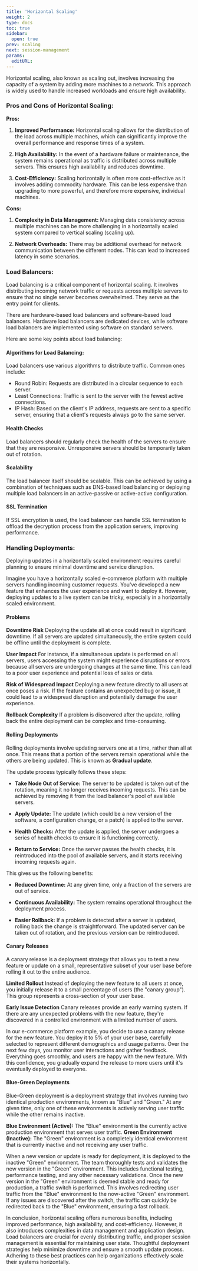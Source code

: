 ```yaml
---
title: 'Horizontal Scaling'
weight: 2
type: docs
toc: true
sidebar:
  open: true
prev: scaling
next: session-management
params:
  editURL:
---
```


Horizontal scaling, also known as scaling out, involves increasing the capacity of a system by adding more machines to a network. This approach is widely used to handle increased workloads and ensure high availability.

### Pros and Cons of Horizontal Scaling:

**Pros:**
1. **Improved Performance:** Horizontal scaling allows for the distribution of the load across multiple machines, which can significantly improve the overall performance and response times of a system.

2. **High Availability:** In the event of a hardware failure or maintenance, the system remains operational as traffic is distributed across multiple servers. This ensures high availability and reduces downtime.

3. **Cost-Efficiency:** Scaling horizontally is often more cost-effective as it involves adding commodity hardware. This can be less expensive than upgrading to more powerful, and therefore more expensive, individual machines.

**Cons:**
1. **Complexity in Data Management:** Managing data consistency across multiple machines can be more challenging in a horizontally scaled system compared to vertical scaling (scaling up).

2. **Network Overheads:** There may be additional overhead for network communication between the different nodes. This can lead to increased latency in some scenarios.

### Load Balancers:

Load balancing is a critical component of horizontal scaling.  It involves distributing incoming network traffic or requests across multiple servers to ensure that no single server becomes overwhelmed. They serve as the entry point for clients.

There are hardware-based load balancers and software-based load balancers. Hardware load balancers are dedicated devices, while software load balancers are implemented using software on standard servers.

Here are some key points about load balancing:

#### Algorithms for Load Balancing:

Load balancers use various algorithms to distribute traffic. Common ones include:
- Round Robin: Requests are distributed in a circular sequence to each server.
- Least Connections: Traffic is sent to the server with the fewest active connections.
- IP Hash: Based on the client's IP address, requests are sent to a specific server, ensuring that a client's requests always go to the same server.

#### Health Checks 

Load balancers should regularly check the health of the servers to ensure that they are responsive. Unresponsive servers should be temporarily taken out of rotation.

#### Scalability

The load balancer itself should be scalable. This can be achieved by using a combination of techniques such as DNS-based load balancing or deploying multiple load balancers in an active-passive or active-active configuration.

#### SSL Termination 

If SSL encryption is used, the load balancer can handle SSL termination to offload the decryption process from the application servers, improving performance.


### Handling Deployments:

Deploying updates in a horizontally scaled environment requires careful planning to ensure minimal downtime and service disruption.

Imagine you have a horizontally scaled e-commerce platform with multiple servers handling incoming customer requests. You've developed a new feature that enhances the user experience and want to deploy it. However, deploying updates to a live system can be tricky, especially in a horizontally scaled environment.

#### Problems

**Downtime Risk**
Deploying the update all at once could result in significant downtime. If all servers are updated simultaneously, the entire system could be offline until the deployment is complete.

**User Impact**
For instance, if a simultaneous update is performed on all servers, users accessing the system might experience disruptions or errors because all servers are undergoing changes at the same time. This can lead to a poor user experience and potential loss of sales or data.

**Risk of Widespread Impact**
Deploying a new feature directly to all users at once poses a risk. If the feature contains an unexpected bug or issue, it could lead to a widespread disruption and potentially damage the user experience.

**Rollback Complexity**
If a problem is discovered after the update, rolling back the entire deployment can be complex and time-consuming.

#### Rolling Deployments 

Rolling deployments involve updating servers one at a time, rather than all at once. This means that a portion of the servers remain operational while the others are being updated. This is known as **Gradual update**.

The update process typically follows these steps:
- **Take Node Out of Service:** The server to be updated is taken out of the rotation, meaning it no longer receives incoming requests. This can be achieved by removing it from the load balancer's pool of available servers.

- **Apply Update:** The update (which could be a new version of the software, a configuration change, or a patch) is applied to the server.

- **Health Checks:** After the update is applied, the server undergoes a series of health checks to ensure it is functioning correctly.

- **Return to Service:** Once the server passes the health checks, it is reintroduced into the pool of available servers, and it starts receiving incoming requests again.

This gives us the following benefits:
- **Reduced Downtime:** At any given time, only a fraction of the servers are out of service.

- **Continuous Availability:** The system remains operational throughout the deployment process. 

- **Easier Rollback:** If a problem is detected after a server is updated, rolling back the change is straightforward. The updated server can be taken out of rotation, and the previous version can be reintroduced.

#### Canary Releases

A canary release is a deployment strategy that allows you to test a new feature or update on a small, representative subset of your user base before rolling it out to the entire audience. 

**Limited Rollout**
Instead of deploying the new feature to all users at once, you initially release it to a small percentage of users (the "canary group"). This group represents a cross-section of your user base.

**Early Issue Detection**
Canary releases provide an early warning system. If there are any unexpected problems with the new feature, they're discovered in a controlled environment with a limited number of users.

In our e-commerce platform example, you decide to use a canary release for the new feature. You deploy it to 5% of your user base, carefully selected to represent different demographics and usage patterns. Over the next few days, you monitor user interactions and gather feedback. Everything goes smoothly, and users are happy with the new feature. With this confidence, you gradually expand the release to more users until it's eventually deployed to everyone.

#### Blue-Green Deployments 
Blue-Green deployment is a deployment strategy that involves running two identical production environments, known as "Blue" and "Green." At any given time, only one of these environments is actively serving user traffic while the other remains inactive.

**Blue Environment (Active):** The "Blue" environment is the currently active production environment that serves user traffic.
**Green Environment (Inactive):** The "Green" environment is a completely identical environment that is currently inactive and not receiving any user traffic.

When a new version or update is ready for deployment, it is deployed to the inactive "Green" environment. The team thoroughly tests and validates the new version in the "Green" environment. This includes functional testing, performance testing, and any other necessary validations. Once the new version in the "Green" environment is deemed stable and ready for production, a traffic switch is performed. This involves redirecting user traffic from the "Blue" environment to the now-active "Green" environment. If any issues are discovered after the switch, the traffic can quickly be redirected back to the "Blue" environment, ensuring a fast rollback.



In conclusion, horizontal scaling offers numerous benefits, including improved performance, high availability, and cost-efficiency. However, it also introduces complexities in data management and application design. Load balancers are crucial for evenly distributing traffic, and proper session management is essential for maintaining user state. Thoughtful deployment strategies help minimize downtime and ensure a smooth update process. Adhering to these best practices can help organizations effectively scale their systems horizontally.